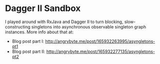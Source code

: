 # Dagger II Sandbox

I played around with RxJava and Dagger II to turn blocking, slow-constructing singletons into asynchronous observable singleton graph instances. More info about that at:

* Blog post part I: http://angrybyte.me/post/165932263995/asyngletons-pt1
* Blog post part II: http://angrybyte.me/post/165932277135/asyngletons-pt2
